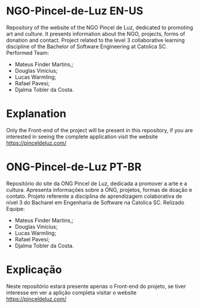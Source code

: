 # NGO-Pincel-de-Luz EN-US
Repository of the website of the NGO Pincel de Luz, dedicated to promoting art and culture. It presents information about the NGO, projects, forms of donation and contact.
Project related to the level 3 collaborative learning discipline of the Bachelor of Software Engineering at Catolica SC.
Performed Team:
- Mateus Finder Martins,;
- Douglas Vinícius;
- Lucas Warmling;
- Rafael Pavesi;
- Djalma Tobler da Costa.

# Explanation
Only the Front-end of the project will be present in this repository, if you are interested in seeing the complete application visit the website https://pinceldeluz.com/

# ONG-Pincel-de-Luz PT-BR
Repositório do site da ONG Pincel de Luz, dedicada a promover a arte e a cultura. Apresenta informações sobre a ONG, projetos, formas de doação e contato.
Projeto referente a disciplina de aprendizagem colaborativa de nível 3 do Bacharel em Engenharia de Software na Catolica SC.
Relizado Equipe: 
- Mateus Finder Martins,;
- Douglas Vinícius;
- Lucas Warmling;
- Rafael Pavesi;
- Djalma Tobler da Costa.

# Explicação
Neste repositório estará presente apenas o Front-end do projeto, se tiver interesse em ver a aplição completa visitar o website https://pinceldeluz.com/
